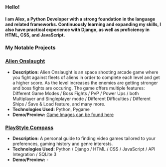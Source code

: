 ### Hello!
#### I am Alex, a Python Developer with a strong foundation in the language and related frameworks. Continuously learning and expanding my skills, I also have practical experience with Django, as well as proficiency in HTML, CSS, and JavaScript.

### My Notable Projects

### [Alien Onslaught](https://github.com/KhadaAke/Alien-Onslaught)

- **Description:** Alien Onslaught is an space shooting arcade game where you fight against fleets of aliens in order to complete each level and get a higher score. As the level increases the enemies are getting stronger and boss fights are occuring. The game offers multiple features: Different Game Modes / Boss Fights / PvP / Power Ups / both Multiplayer and Singleplayer mode / Different Difficulties / Different Ships / Save & Load feature,  and many more.
- **Technologies Used:** Python, Pygame
- **Demo/Preview:** [Game Images can be found here](https://github.com/KhadaAke/Alien-Onslaught/tree/main/game_assets/images/game_images)

### [PlayStyle Compass](https://github.com/KhadaAke/PlayStyleCompass)

- **Description:** A personal guide to finding video games tailored to your preferences, gaming history and genre interests.
- **Technologies Used:** Python / Django / HTML / CSS / JavaScript / API Integration / SQLite 3
- **Demo/Preview:** -


